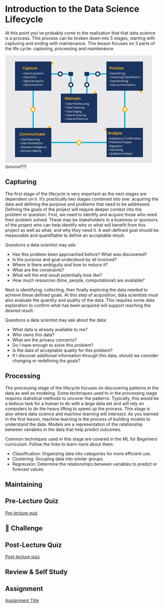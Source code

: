 # Introduction to the Data Science Lifecycle

At this point you've probably come to the realization that that data science is a process. This process can be broken down into 5 stages, starting with capturing and ending with maintenance. 
This lesson focuses on 3 parts of the life cycle: capturing, processing and maintenance.

![](./data-science-lifecycle.jpg)
(source??)

## Capturing

The first stage of the lifecycle is very important as the next stages are dependent on it. It’s practically two stages combined into one: acquiring the data and defining the purpose and problems that need to be addressed. 
Defining the goals of the project will require deeper context into the problem or question. First, we need to identify and acquire those who need their problem solved. These may be stakeholders in a business or sponsors of the project who can help identify who or what will benefit from this project as well as what, and why they need it. A well-defined goal should be measurable and quantifiable to define an acceptable result. 

Questions a data scientist may ask:
-	Has this problem been approached before? What was discovered?
-	Is the purpose and goal understood by all involved?
-	Where is there ambiguity and how to reduce it?
-	What are the constraints?
-	What will the end result potentially look like?
-	How much resources (time, people, computational) are available?

Next is identifying, collecting, then finally exploring the data needed to achieve these defined goals. At this step of acquisition, data scientists must also evaluate the quantity and quality of the data. This requires some data exploration to confirm what has been acquired will support reaching the desired result.  

Questions a data scientist may ask about the data:
-	What data is already available to me?
-	Who owns this data?
-	What are the privacy concerns? 
-	Do I have enough to solve this problem?
-	Is the data of acceptable quality for this problem?
-	If I discover additional information through this data, should we consider changing or redefining the goals?


## Processing

The processing stage of the lifecycle focuses on discovering patterns in the data as well as modeling. Some techniques used to in the processing stage requires statistical methods to uncover the patterns. Typically, this would be a tedious task for a human to do with a large data set and will rely on computers to do the heavy lifting to speed up the process. This stage is also where data science and machine learning will intersect. As you learned in the first lesson, machine learning is the process of building models to understand the data. Models are a representation of the relationship between variables in the data that help predict outcomes.

Common techniques used in this stage are covered in the ML for Beginners curriculum.  Follow the links to learn more about them:

- Classification:  Organizing data into categories for more efficient use.
- Clustering: Grouping data into similar groups.
- Regression: Determine the relationships between variables to predict or forecast values 


## Maintaining

## Pre-Lecture Quiz

[Pre-lecture quiz]()

## 🚀 Challenge

## Post-Lecture Quiz

[Post-lecture quiz]()

## Review & Self Study

## Assignment

[Assignment Title](assignment.md)
